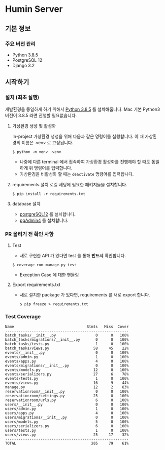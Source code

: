 # Humin Server

## 기본 정보

### 주요 버전 관리

- Python 3.8.5
- PostgreSQL 12
- Django 3.2

## 시작하기

### 설치 (최초 실행)

개발환경을 동일하게 하기 위해서 [Python 3.8.5](https://www.python.org/downloads/release/python-385/) 를 설치해줍니다. 
Mac 기본 Python3 버전이 3.8.5 라면 진행할 필요없습니다.

1. 가상환경 생성 및 활성화
   
   In-project 가상환경 생성을 위해 다음과 같은 명령어를 실행합니다. 이 때 가상환경의 이름은 .venv 로 고정됩니다.
   ```
   $ python -m venv .venv
   ```
   - 나중에 다른 terminal 에서 접속하여 가상환경 활성화를 진행해야 할 때도 동일하게 위 명령어를 입력합니다.
   - 가상환경을 비활성화 할 때는 `deactivate` 명령어를 입력합니다.

2. requirements 설치
   로컬 세팅에 필요한 패키지들을 설치합니다.
    ```
    $ pip install -r requirements.txt
    ```

4. database 설치

   - [postgreSQL12](https://postgresapp.com/) 를 설치합니다.
   - [pgAdmin4](https://www.pgadmin.org/) 를 설치합니다.

### PR 올리기 전 확인 사항
1. Test
   - 새로 구현한 API 가 있다면 test 를 통해 **반드시** 확인합니다.
   ```
   $ coverage run manage.py test
   ```
   - Exception Case 에 대한 핸들링

2. Export requirements.txt 
   - 새로 설치한 package 가 있다면, requirements 를 새로 export 합니다.
      ```
      $ pip freeze > requirements.txt
      ```
      
### Test Coverage
```
Name                                 Stmts   Miss  Cover
--------------------------------------------------------
batch_tasks/__init__.py                  0      0   100%
batch_tasks/migrations/__init__.py       0      0   100%
batch_tasks/tests.py                     1      0   100%
batch_tasks/views.py                    58     45    22%
events/__init__.py                       0      0   100%
events/admin.py                          1      0   100%
events/apps.py                           4      0   100%
events/migrations/__init__.py            0      0   100%
events/models.py                        12      0   100%
events/serializers.py                   27      6    78%
events/tests.py                          1      0   100%
events/views.py                         16      9    44%
manage.py                               12      2    83%
reservationroom/__init__.py              0      0   100%
reservationroom/settings.py             25      0   100%
reservationroom/urls.py                  6      0   100%
users/__init__.py                        0      0   100%
users/admin.py                           1      0   100%
users/apps.py                            4      0   100%
users/migrations/__init__.py             0      0   100%
users/models.py                          5      0   100%
users/serializers.py                     6      0   100%
users/tests.py                           1      0   100%
users/views.py                          25     17    32%
--------------------------------------------------------
TOTAL                                  205     79    61%
```